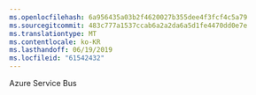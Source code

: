 ```yaml
---
ms.openlocfilehash: 6a956435a03b2f4620027b355dee4f3fcf4c5a79
ms.sourcegitcommit: 483c777a1537ccab6a2a2da6a5d1fe4470dd0e7e
ms.translationtype: MT
ms.contentlocale: ko-KR
ms.lasthandoff: 06/19/2019
ms.locfileid: "61542432"
---
```

Azure Service Bus